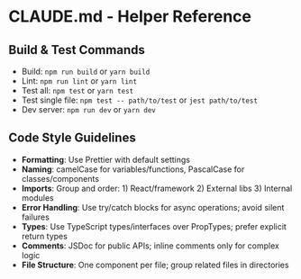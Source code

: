 # CLAUDE.md - Helper Reference

## Build & Test Commands
- Build: `npm run build` or `yarn build`
- Lint: `npm run lint` or `yarn lint`
- Test all: `npm test` or `yarn test`
- Test single file: `npm test -- path/to/test` or `jest path/to/test`
- Dev server: `npm run dev` or `yarn dev`

## Code Style Guidelines
- **Formatting**: Use Prettier with default settings
- **Naming**: camelCase for variables/functions, PascalCase for classes/components
- **Imports**: Group and order: 1) React/framework 2) External libs 3) Internal modules
- **Error Handling**: Use try/catch blocks for async operations; avoid silent failures
- **Types**: Use TypeScript types/interfaces over PropTypes; prefer explicit return types
- **Comments**: JSDoc for public APIs; inline comments only for complex logic
- **File Structure**: One component per file; group related files in directories